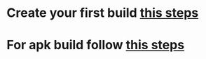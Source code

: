 # Create your first build [this steps](https://docs.expo.dev/build/setup/)
# For apk build follow [this steps](https://docs.expo.dev/build-reference/apk/)
